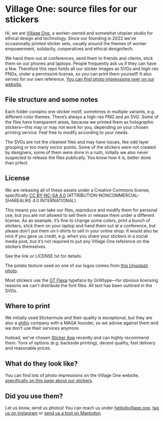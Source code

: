# Village One: source files for our stickers

Hi, we are [Village One](https://www.village.one), a worker-owned and somewhat utopian studio for ethical design and technology. Since our founding in 2022 we’ve occasionally printed sticker sets, usually around the themes of worker empowerment, solidarity, cooperatives and ethical design/tech.

We hand them out at conferences, send them to friends and clients, stick them on our phones and laptops. People frequently ask us if they can have a few. Therefore this repo holds all our sticker images as SVGs and high-res PNGs, under a permissive license, so you can print them yourself! It also serves for our own reference. [You can find photo impressions over on our website.](https://www.village.one/garden/library/village-one-stickers)

## File structure and some notes

Each folder contains one sticker motif, sometimes in multiple variants, e.g. different color themes. There’s always a high-res PNG and an SVG. Some of the files have transparent areas, because we printed them as holographic stickers—this may or may not work for you, depending on your chosen printing service. Feel free to modify according to your needs.

The SVGs are not the cleanest files and may have issues, like odd layer grouping or too many vector points. Some of the stickers were not created by designers, some of them were done in a rush, initially we also never suspected to release the files publically. You know how it is, better done than prfect.

## License

We are releasing all of these assets under a Creative Commons license, specifically [CC BY-NC-SA 4.0](https://creativecommons.org/licenses/by-nc-sa/4.0/) (ATTRIBUTION-NONCOMMERCIAL-SHAREALIKE 4.0 INTERNATIONAL).

This means you can take our files, reproduce and modify them for personal use, but you are not allowed to sell them or release them under a different license. As an example, it’s fine to change some colors, print a bunch of stickers, stick them on your laptop and hand them out at a conference, but please don’t put them on t-shirts to sell in your online shop. It would also be nice if you gave us credit, e.g. when you share your stickers in a social media post, but it’s not required to put any Village One reference on the stickers themselves.

See the link or LICENSE.txt for details.

The potato texture used on one of our logos comes from [this Unsplash photo](https://unsplash.com/photos/four-potatoes-sitting-on-a-towel-on-the-ground-Qbj0u6CDNRI).

Most stickers use the [GT Flexa](https://www.grillitype.com/typeface/gt-flexa) typeface by Grillitype—for obvious licensing reasons we can’t distribute the font files. All text has been outlined in the SVGs.

## Where to print

We initially used Stickermule and their quality is exceptional, but they are also a [shitty](https://slate.com/business/2024/07/sticker-mule-ceos-pro-trump-maga-email-surprised-employees.html) company with a MAGA founder, so we advise against them and we don’t use their services anymore.

Instead, we’ve chosen [Sticker App](https://stickerapp.com) recently and can highly recommend them. Tons of options (e.g. backside printing), decent quality, fast delivery and reasonable prices.

## What do they look like?

You can find lots of photo impressions on the Village One website, [specifically on this page about our stickers](https://www.village.one/garden/library/village-one-stickers).

## Did you use them?

Let us know, send us photos! You can reach us under [hello@village.one](mailto:hello@village.one), [tag us on Instagram](https://www.instagram.com/VillageOneCoop) or [send us a toot on Mastodon](https://toot.village.one/@VillageOneCoop).
